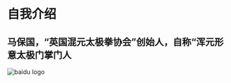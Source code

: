 # 自我介绍
## 马保国，“英国混元太极拳协会”创始人，自称“浑元形意太极门掌门人
![baidu logo](https://ss3.bdstatic.com/70cFv8Sh_Q1YnxGkpoWK1HF6hhy/it/u=1874367680,2027689501&fm=11&gp=0.jpg)
